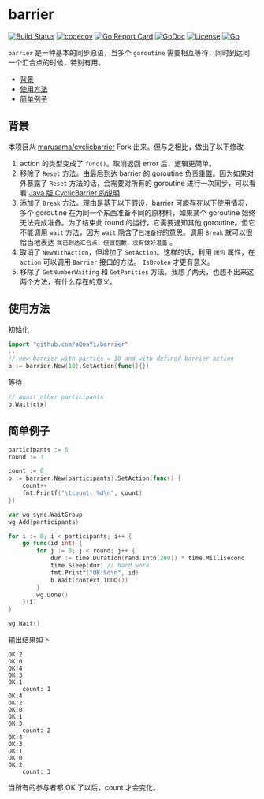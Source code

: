 # barrier

[![Build Status](https://travis-ci.org/aQuaYi/barrier.svg?branch=master)](https://travis-ci.org/aQuaYi/barrier)
[![codecov](https://codecov.io/gh/aQuaYi/barrier/branch/master/graph/badge.svg)](https://codecov.io/gh/aQuaYi/barrier)
[![Go Report Card](https://goreportcard.com/badge/github.com/aQuaYi/barrier)](https://goreportcard.com/report/github.com/aQuaYi/barrier)
[![GoDoc](https://godoc.org/github.com/aQuaYi/barrier?status.svg)](https://godoc.org/github.com/aQuaYi/barrier)
[![License](https://img.shields.io/github/license/mashape/apistatus.svg?maxAge=2592000)](LICENSE)
[![Go](https://img.shields.io/badge/Go-1.13+-blue.svg)](https://golang.google.cn)

`barrier` 是一种基本的同步原语，当多个 `goroutine` 需要相互等待，同时到达同一个汇合点的时候，特别有用。

- [背景](#%e8%83%8c%e6%99%af)
- [使用方法](#%e4%bd%bf%e7%94%a8%e6%96%b9%e6%b3%95)
- [简单例子](#%e7%ae%80%e5%8d%95%e4%be%8b%e5%ad%90)

## 背景

本项目从 [marusama/cyclicbarrier](https://github.com/marusama/cyclicbarrier) Fork 出来。但与之相比，做出了以下修改

1. action 的类型变成了 `func()`。取消返回 error 后，逻辑更简单。
2. 移除了 `Reset` 方法。由最后到达 barrier 的 goroutine 负责重置。因为如果对外暴露了 `Reset` 方法的话，会需要对所有的 goroutine 进行一次同步，可以看看 [Java 版 CyclicBarrier 的说明](https://docs.oracle.com/javase/9/docs/api/java/util/concurrent/CyclicBarrier.html#reset--)
3. 添加了 `Break` 方法。理由是基于以下假设，barrier 可能存在以下使用情况，多个 goroutine 在为同一个东西准备不同的原材料，如果某个 goroutine 始终无法完成准备。为了结束此 round 的运行，它需要通知其他 goroutine。但它不能调用 `wait` 方法，因为 `wait` 隐含了`已准备好`的意思。调用 `Break` 就可以很恰当地表达 `我已到达汇合点，但很抱歉，没有做好准备` 。
4. 取消了 `NewWithAction`，但增加了 `SetAction`。这样的话，利用 `闭包` 属性，在 `action` 可以调用 `Barrier` 接口的方法。 `IsBroken` 才更有意义。
5. 移除了 `GetNumberWaiting` 和 `GetParities` 方法。我想了两天，也想不出来这两个方法，有什么存在的意义。

## 使用方法

初始化

```go
import "github.com/aQuaYi/barrier"
...
// new barrier with parties = 10 and with defined barrier action
b := barrier.New(10).SetAction(func(){})
```

等待

```go
// await other participants
b.Wait(ctx)
```

## 简单例子

```go
participants := 5
round := 3

count := 0
b := barrier.New(participants).SetAction(func() {
	count++
	fmt.Printf("\tcount: %d\n", count)
})

var wg sync.WaitGroup
wg.Add(participants)

for i := 0; i < participants; i++ {
	go func(id int) {
		for j := 0; j < round; j++ {
			dur := time.Duration(rand.Intn(200)) * time.Millisecond
			time.Sleep(dur) // hard work
			fmt.Printf("OK:%d\n", id)
			b.Wait(context.TODO())
		}
		wg.Done()
	}(i)
}

wg.Wait()
```

输出结果如下

```text
OK:2
OK:0
OK:4
OK:3
OK:1
	count: 1
OK:4
OK:2
OK:0
OK:1
OK:3
	count: 2
OK:4
OK:3
OK:1
OK:0
OK:2
	count: 3
```

当所有的参与者都 OK 了以后，count 才会变化。
